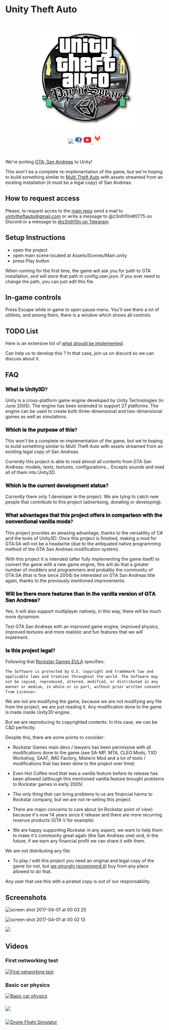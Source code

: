 
# Unity Theft Auto

<br>

<div align="center">

<img src="Media/logo_512px.png" width="320" height="320">

<br>

<a href="https://discord.gg/ju2qDtM"> <img src="https://img.shields.io/discord/479096180601782274.svg"></a> <a href="https://fb.me/UnityTheftAuto"> <img src="Media/facebook.png"></a> <a href="https://www.youtube.com/channel/UCLZpgPfUm5aNh-nFV-YzgRQ"> <img src="Media/youtube.png"> </a> <a href="https://gitlab.com/uta-gi/uta-pns"> <img src="Media/gitlab.png" alt=""> </a>

</div>

<br>

We're porting [GTA: San 
Andreas](http://www.rockstargames.com/sanandreas/) to Unity!

This won't be a complete re-implementation of the game, but we're hoping 
to build something similar to [Multi Theft Auto](http://www.mtasa.com/) 
with assets streamed from an existing installation (it must be a legal copy) of San Andreas.

## How to request access

Please, to request acces to the [main repo](https://gitlab.com/uta-gi/uta-pns) send a mail to <a href="mailto:unitytheftauto@gmail.com">unitytheftauto@gmail.com</a> or write a message to @z3nth10n#0775 on Discord or a message to [@z3nth10n on Telegram](https://t.me/z3nth10n).

## Setup Instructions

- open the project
- open main scene located at Assets/Scenes/Main.unity
- press Play button

When running for the first time, the game will ask you for path to GTA 
installation, and will store that path in config.user.json. If you ever 
need to change the path, you can just edit this file.

## In-game controls

Press Escape while in game to open pause menu. You'll see there a lot of 
utilities, and among them, there is a window which shows all controls.

## TODO List

Here is an extensive list of [what should be 
implemented](https://gitlab.com/uta-gi/uta-pns/issues).

Can help us to develop this ? In that case, join us on discord so we can 
discuss about it.

## FAQ

### 𝐖𝐡𝐚𝐭 𝐢𝐬 𝐔𝐧𝐢𝐭𝐲𝟑𝐃? 

Unity is a cross-platform game engine developed by Unity Technologies (in June 2005). The engine has been extended to support 27 platforms. The engine can be used to create both three-dimensional and two-dimensional games as well as simulations.

### 𝐖𝐡𝐢𝐜𝐡 𝐢𝐬 𝐭𝐡𝐞 𝐩𝐮𝐫𝐩𝐨𝐬𝐞 𝐨𝐟 𝐭𝐡𝐢𝐬?

This won't be a complete re-implementation of the game, but we're hoping to build something similar to Multi Theft Auto with assets streamed from an existing legal copy of San Andreas.

Currently this project is able to read almost all contents from GTA San Andreas: models, texts, textures, configurations... Excepts sounds and read all of them into Unity3D.

### 𝐖𝐡𝐢𝐜𝐡 𝐢𝐬 𝐭𝐡𝐞 𝐜𝐮𝐫𝐫𝐞𝐧𝐭 𝐝𝐞𝐯𝐞𝐥𝐨𝐩𝐦𝐞𝐧𝐭 𝐬𝐭𝐚𝐭𝐮𝐬?

Currently there only 1 developer in the project. We are tying to catch new people that contribute to this project (advertising, donating or developing).

### 𝐖𝐡𝐚𝐭 𝐚𝐝𝐯𝐚𝐧𝐭𝐚𝐠𝐞𝐬 𝐭𝐡𝐚𝐭 𝐭𝐡𝐢𝐬 𝐩𝐫𝐨𝐣𝐞𝐜𝐭 𝐨𝐟𝐟𝐞𝐫𝐬 𝐢𝐧 𝐜𝐨𝐦𝐩𝐚𝐫𝐢𝐬𝐨𝐧 𝐰𝐢𝐭𝐡 𝐭𝐡𝐞 𝐜𝐨𝐧𝐯𝐞𝐧𝐭𝐢𝐨𝐧𝐚𝐥 𝐯𝐚𝐧𝐢𝐥𝐥𝐚 𝐦𝐨𝐝𝐬?

This project provides an amazing advantage, thanks to the versatility of C# and the tools of Unity3D. Once this project is finished, making a mod for GTA:SA will not be a headache (due to the antiquated native programming method of the GTA San Andreas modification system).

With this project it is intended (after fully implementing the game itself) to convert the game with a new game engine, this will do that a greater number of modders and programmers and probably the community of GTA:SA (that is fine since 2004) be interested on GTA San Andreas title again, thanks to the previously mentioned improvements.

### 𝐖𝐢𝐥𝐥 𝐛𝐞 𝐭𝐡𝐞𝐫𝐞 𝐦𝐨𝐫𝐞 𝐟𝐞𝐚𝐭𝐮𝐫𝐞𝐬 𝐭𝐡𝐚𝐧 𝐢𝐧 𝐭𝐡𝐞 𝐯𝐚𝐧𝐢𝐥𝐥𝐚 𝐯𝐞𝐫𝐬𝐢𝐨𝐧 𝐨𝐟 𝐆𝐓𝐀 𝐒𝐚𝐧 𝐀𝐧𝐝𝐫𝐞𝐚𝐬? 

Yes, it will also support multiplayer natively, in this way, there will be much more dynamism.

Test GTA San Andreas with an improved game engine, improved physics, improved textures and more realistic and fun features that we will implement.

### 𝐈𝐬 𝐭𝐡𝐢𝐬 𝐩𝐫𝐨𝐣𝐞𝐜𝐭 𝐥𝐞𝐠𝐚𝐥?

Following that [Rockstar Games EULA](https://www.rockstargames.com/eula) specifies:

```
The Software is protected by U.S. copyright and trademark law and applicable laws and treaties throughout the world. The Software may not be copied, reproduced, altered, modified, or distributed in any manner or medium, in whole or in part, without prior written consent from Licensor.
```

We are not are modifying the game, because we are not modifying any file from the project, we are just reading it. Any modification done to the game is made inside Unity3D engine.

But we are reproducing its copyrighted contents. In this case, we can be C&D perfectly. 

Despite this, there are some points to consider:

- Rockstar Games main devs / lawyers has been permissive with all modifications done to the game (see SA-MP, MTA, CLEO Mods, TXD Workshop, SAAT, IMG Factory, Misterix Mod and a lot of tools / modifications that has been done to the project over time)

- Even Hot Coffee mod that was a vanilla feature before its release has been allowed (although this mentioned vanilla feature brought problems to Rockstar games in early 2005)

- The only thing that can bring problems to us are financial harms to Rockstar company, but we are not re-selling this project.

- There are major concerns to care about (in Rockstar point of view) because it's now 14 years since it release and there are more recurring revenue products (GTA V for example).

- We are happy supporting Rockstar in any aspect, we want to help them to make it's community great again (the San Andreas one) and, in the future, if we earn any financial profit we can share it with them.

We are not distributing any file:

- To play / edit this project you need an original and legal copy of the game (or not, but [we strongly recommend it](https://store.steampowered.com/app/12120/Grand_Theft_Auto_San_Andreas/)) buy from any place allowed to do that.

Any user that use this with a pirated copy is out of our responsability.

## Screenshots

![screen shot 2017-04-01 at 00 03 
25](https://cloud.githubusercontent.com/assets/557828/24571348/d964f098-1670-11e7-8759-0160dbf5bcb5.png)

![screen shot 2017-04-01 at 00 02 
13](https://cloud.githubusercontent.com/assets/557828/24571349/d96b7c24-1670-11e7-997d-ae15913481f8.png)

![](https://i.imgur.com/HX978mr.png)

## Videos

### First networking test

[![First networking 
test](http://files.facepunch.com/ziks/2015/April/12/vidthumb1.png)](http://files.facepunch.com/ziks/2015/April/12/2015-04-12-2011-02.mp4)

### Basic car physics

[![Basic car 
physics](http://files.facepunch.com/ziks/2015/April/12/vidthumb2.png)](http://files.facepunch.com/layla/2015/April/06/2015-04-06_04-32-12.mp4)

###

[![](http://img.youtube.com/vi/4DpdcawFjG4/0.jpg)](https://www.youtube.com/watch?v=4DpdcawFjG4)

###

[![Drone Flight 
Simulator](http://img.youtube.com/vi/xUAy7KBpkOs/maxresdefault.jpg)](https://www.youtube.com/watch?v=xUAy7KBpkOs)



